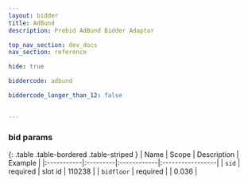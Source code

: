 ```yaml
---
layout: bidder
title: AdBund
description: Prebid AdBund Bidder Adaptor

top_nav_section: dev_docs
nav_section: reference

hide: true

biddercode: adbund

biddercode_longer_than_12: false


---
```


### bid params

{: .table .table-bordered .table-striped }
| Name | Scope | Description | Example |
|:-----------|:---------|:------------|:-----------------|
| `sid` | required | slot id | 110238 |
| `bidfloor` | required |  | 0.036 |
